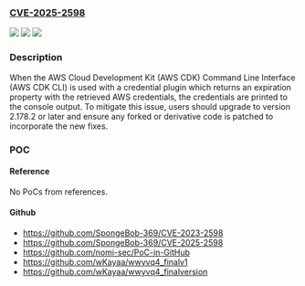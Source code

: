 ### [CVE-2025-2598](https://cve.mitre.org/cgi-bin/cvename.cgi?name=CVE-2025-2598)
![](https://img.shields.io/static/v1?label=Product&message=Cloud%20Development%20Kit%20Command%20Line%20Interface&color=blue)
![](https://img.shields.io/static/v1?label=Version&message=2.172.0%20&color=brightgreen)
![](https://img.shields.io/static/v1?label=Vulnerability&message=CWE-497%20Exposure%20of%20Sensitive%20System%20Information%20to%20an%20Unauthorized%20Control%20Sphere&color=brightgreen)

### Description

When the AWS Cloud Development Kit (AWS CDK) Command Line Interface (AWS CDK CLI) is used with a credential plugin which returns an expiration property with the retrieved AWS credentials, the credentials are printed to the console output. To mitigate this issue, users should upgrade to version 2.178.2 or later and ensure any forked or derivative code is patched to incorporate the new fixes.

### POC

#### Reference
No PoCs from references.

#### Github
- https://github.com/SpongeBob-369/CVE-2023-2598
- https://github.com/SpongeBob-369/CVE-2025-2598
- https://github.com/nomi-sec/PoC-in-GitHub
- https://github.com/wKayaa/wwyvq4_finalv1
- https://github.com/wKayaa/wwyvq4_finalversion

